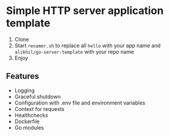 # Simple HTTP server application template

1. Clone
2. Start `renamer.sh` to replace all `hello` with your app name and `alikhil/go-server-template` with your repo name
3. Enjoy

## Features

- Logging
- Graceful shutdown
- Configuration with .env file and environment variables
- Context for requests
- Healthchecks
- Dockerfile
- Go modules
